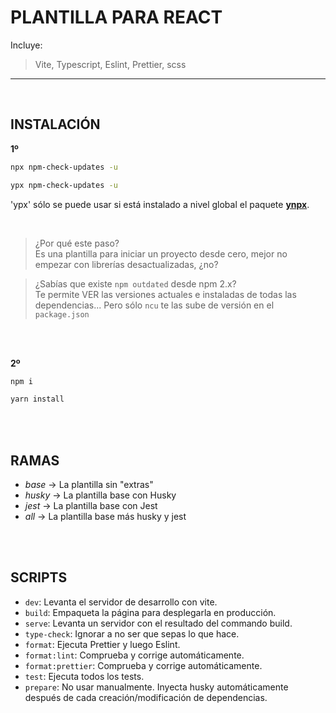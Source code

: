 # PLANTILLA PARA REACT

Incluye:

> Vite, Typescript, Eslint, Prettier, scss

---

<br>

## INSTALACIÓN

**1º**

```bash
npx npm-check-updates -u
```

```bash
ypx npm-check-updates -u
```

'ypx' sólo se puede usar si está instalado a nivel global el paquete **[ynpx](https://www.npmjs.com/package/ynpx)**.

<br/>

> ¿Por qué este paso? <br> Es una plantilla para iniciar un proyecto desde cero, mejor no empezar con librerías desactualizadas, ¿no?

> ¿Sabías que existe `npm outdated` desde npm 2.x? <br> Te permite VER las versiones actuales e instaladas de todas las dependencias... Pero sólo `ncu` te las sube de versión en el `package.json`

<br/>
<br/>

**2º**

```bash
npm i
```

```bash
yarn install
```

<br/>
<br/>

## RAMAS

- _base_ -> La plantilla sin "extras"
- _husky_ -> La plantilla base con Husky
- _jest_ -> La plantilla base con Jest
- _all_ -> La plantilla base más husky y jest

<br/>
<br/>

## SCRIPTS

- `dev`: Levanta el servidor de desarrollo con vite.
- `build`: Empaqueta la página para desplegarla en producción.
- `serve`: Levanta un servidor con el resultado del commando build.
- `type-check`: Ignorar a no ser que sepas lo que hace.
- `format`: Ejecuta Prettier y luego Eslint.
- `format:lint`: Comprueba y corrige automáticamente.
- `format:prettier`: Comprueba y corrige automáticamente.
- `test`: Ejecuta todos los tests.
- `prepare`: No usar manualmente. Inyecta husky automáticamente después de cada creación/modificación de dependencias.

